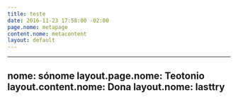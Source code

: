 ```yaml
---
title: teste
date: 2016-11-23 17:58:00 -02:00
page.nome: metapage
content.nome: metacontent
layout: default
---
```


---
nome: sónome
layout.page.nome: Teotonio
layout.content.nome: Dona
layout.nome: lasttry
---
